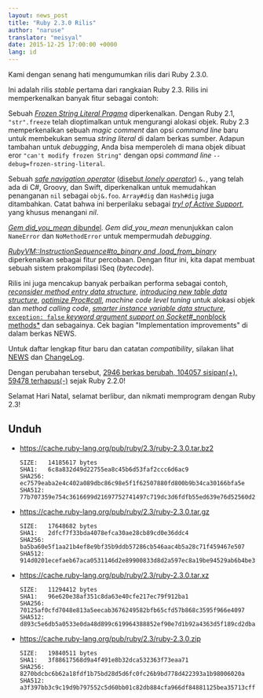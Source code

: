 ```yaml
---
layout: news_post
title: "Ruby 2.3.0 Rilis"
author: "naruse"
translator: "meisyal"
date: 2015-12-25 17:00:00 +0000
lang: id
---
```


Kami dengan senang hati mengumumkan rilis dari Ruby 2.3.0.

Ini adalah rilis *stable* pertama dari rangkaian Ruby 2.3.
Rilis ini memperkenalkan banyak fitur sebagai contoh:

Sebuah [*Frozen String Literal Pragma*](https:///bugs.ruby-lang.org/issues/11473)
diperkenalkan.
Dengan Ruby 2.1, `"str".freeze` telah dioptimalkan untuk mengurangi alokasi objek.
Ruby 2.3 memperkenalkan sebuah *magic comment* dan opsi *command line* baru untuk
membekukan semua *string literal* di dalam berkas sumber.
Adapun tambahan untuk *debugging*, Anda bisa memperoleh di mana objek dibuat
eror `"can't modify frozen String"` dengan
opsi *command line* `--debug=frozen-string-literal`.

Sebuah [*safe navigation operator*](https://bugs.ruby-lang.org/issues/11537)
([disebut *lonely operator*](https://instagram.com/p/-M9l6mRPLR/)) `&.`,
yang telah ada di C#, Groovy, dan Swift, diperkenalkan untuk memudahkan
penanganan `nil` sebagai `obj&.foo`. `Array#dig` dan `Hash#dig` juga ditambahkan.
Catat bahwa ini berperilaku sebagai [*try! of Active Support*](http://api.rubyonrails.org/v4.2.5/classes/Object.html#method-i-try-21),
yang khusus menangani *nil*.

[*Gem did_you_mean* dibundel](https://bugs.ruby-lang.org/issues/11252).
*Gem did_you_mean*
menunjukkan calon `NameError` dan `NoMethodError` untuk mempermudah
*debugging*.

[*RubyVM::InstructionSequence#to_binary and .load_from_binary*](https://bugs.ruby-lang.org/issues/11788) diperkenalkan sebagai fitur percobaan. Dengan fitur ini, kita dapat membuat sebuah sistem prakompilasi ISeq (*bytecode*).

Rilis ini juga mencakup banyak perbaikan performa sebagai contoh,
[*reconsider method entry data structure*](https://bugs.ruby-lang.org/issues/11278),
[*introducing new table data structure*](https://bugs.ruby-lang.org/issues/11420),
[*optimize Proc#call*](https://bugs.ruby-lang.org/issues/11569),
*machine code level tuning* untuk alokasi objek dan *method calling code*,
[*smarter instance variable data structure*](https://bugs.ruby-lang.org/issues/11170),
[`exception: false` *keyword argument support on Socket#*_nonblock methods*](https://bugs.ruby-lang.org/issues/11229)
dan sebagainya. Cek bagian "Implementation improvements" di dalam berkas NEWS.

Untuk daftar lengkap fitur baru dan catatan *compatibility*, silakan lihat
[NEWS](https://github.com/ruby/ruby/blob/v2_3_0/NEWS) dan
[ChangeLog](https://github.com/ruby/ruby/blob/v2_3_0/ChangeLog).

Dengan perubahan tersebut, [2946 berkas berubah, 104057 sisipan(+), 59478 terhapus(-)](https://github.com/ruby/ruby/compare/v2_2_0...v2_3_0) sejak Ruby 2.2.0!

Selamat Hari Natal, selamat berlibur, dan nikmati memprogram dengan Ruby 2.3!

## Unduh

* <https://cache.ruby-lang.org/pub/ruby/2.3/ruby-2.3.0.tar.bz2>

      SIZE:   14185617 bytes
      SHA1:   6c8a832d49d22755ea8c45b6d53faf2ccc6d6ac9
      SHA256: ec7579eaba2e4c402a089dbc86c98e5f1f62507880fd800b9b34ca30166bfa5e
      SHA512: 77b707359e754c3616699d21697752741497c719dc3d6fdfb55ed639e76d52560d293ae54cbe5c63be78dc73fbe60f1b8615d704d017bdfe1994aa9747d26a6c

* <https://cache.ruby-lang.org/pub/ruby/2.3/ruby-2.3.0.tar.gz>

      SIZE:   17648682 bytes
      SHA1:   2dfcf7f33bda4078efca30ae28cb89cd0e36ddc4
      SHA256: ba5ba60e5f1aa21b4ef8e9bf35b9ddb57286cb546aac4b5a28c71f459467e507
      SHA512: 914d0201ecefaeb67aca0531146d2e89900833d8d2a597ec8a19be94529ab6b4be367f9b0cee2868b407288896cc14b64d96150223cac0aef8aafc46fc3dd7cc

* <https://cache.ruby-lang.org/pub/ruby/2.3/ruby-2.3.0.tar.xz>

      SIZE:   11294412 bytes
      SHA1:   96e620e38af351c8da63e40cfe217ec79f912ba1
      SHA256: 70125af0cfd7048e813a5eecab3676249582bfb65cfd57b868c3595f966e4097
      SHA512: d893c5e6db5a0533e0da48d899c619964388852ef90e7d1b92a4363d5f189cd2dba32a009581f62b9f42a8e6027975fc3c18b64faf356f5e3ac43a8d69ec5327

* <https://cache.ruby-lang.org/pub/ruby/2.3/ruby-2.3.0.zip>

      SIZE:   19840511 bytes
      SHA1:   3f88617568d9a4f491e8b32dca532363f73eaa71
      SHA256: 8270bdcbc6b62a18fdf1b75bd28d5d6fc0fc26b9bd778d422393a1b98006020a
      SHA512: a3f397bb3c9c19d9b797552c5d60bb01c82db884cfa966df84881125bea35713cffd99f88fb86b271bae72d9cfb09ad9b33838cffcf6365c091459479914fdef

